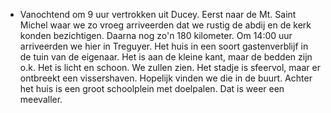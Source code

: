 - Vanochtend om 9 uur vertrokken uit Ducey. Eerst naar de Mt. Saint Michel waar we zo vroeg arriveerden dat we rustig de abdij en de kerk konden bezichtigen. Daarna nog zo'n 180 kilometer. Om 14:00 uur arriveerden we hier in Treguyer. Het huis in een soort gastenverblijf in de tuin van de eigenaar. Het is aan de kleine kant, maar de bedden zijn o.k. Het is licht en schoon. We zullen zien. Het stadje is sfeervol, maar er ontbreekt een vissershaven. Hopelijk vinden we die in de buurt. Achter het huis is een groot schoolplein met doelpalen. Dat is weer een meevaller.